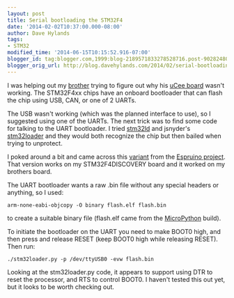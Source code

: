 ```yaml
---
layout: post
title: Serial bootloading the STM32F4
date: '2014-02-02T10:37:00.000-08:00'
author: Dave Hylands
tags:
- STM32
modified_time: '2014-06-15T10:15:52.916-07:00'
blogger_id: tag:blogger.com,1999:blog-2189571833278528716.post-9028248024102029363
blogger_orig_url: http://blog.davehylands.com/2014/02/serial-bootloading-stm32f4.html
---
```


I was helping out my [brother](http://blog.huvrobotics.com/) trying to figure out why
his [uCee board](http://blog.huvrobotics.com/2014/02/micropython-boards-crystal-trouble.html) wasn't working. The STM32F4xx chips have an onboard bootloader
that can flash the chip using USB, CAN, or one of 2 UARTs.

The USB wasn't working (which was the planned interface to use), so I
suggested using one of the UARTs. The next trick was to find some code for
talking to the UART bootloader. I tried
[stm32ld](https://github.com/jsnyder/stm32ld) and jsnyder's
[stm32loader](https://github.com/jsnyder/stm32loader) and they would both
recognize the chip but then bailed when trying to unprotect.

I poked around a bit and came across this
[variant](https://github.com/espruino/Espruino/blob/master/scripts/stm32loader.py)
from the [Espruino project](https://www.espruino.com/). That version works on
my STM32F4DISCOVERY board and it worked on my brothers board.

The UART bootloader wants a raw .bin file without any special headers or
anything, so I used:



    arm-none-eabi-objcopy -O binary flash.elf flash.bin



to create a suitable binary file (flash.elf came from the
[MicroPython](https://micropython.org/) build).

To initiate the bootloader on the UART you need to make BOOT0 high, and then
press and release RESET (keep BOOT0 high while releasing RESET). Then run:



    ./stm32loader.py -p /dev/ttyUSB0 -evw flash.bin



Looking at the stm32loader.py code, it appears to support using DTR to reset
the processor, and RTS to control BOOT0. I haven't tested this out yet, but it
looks to be worth checking out.


